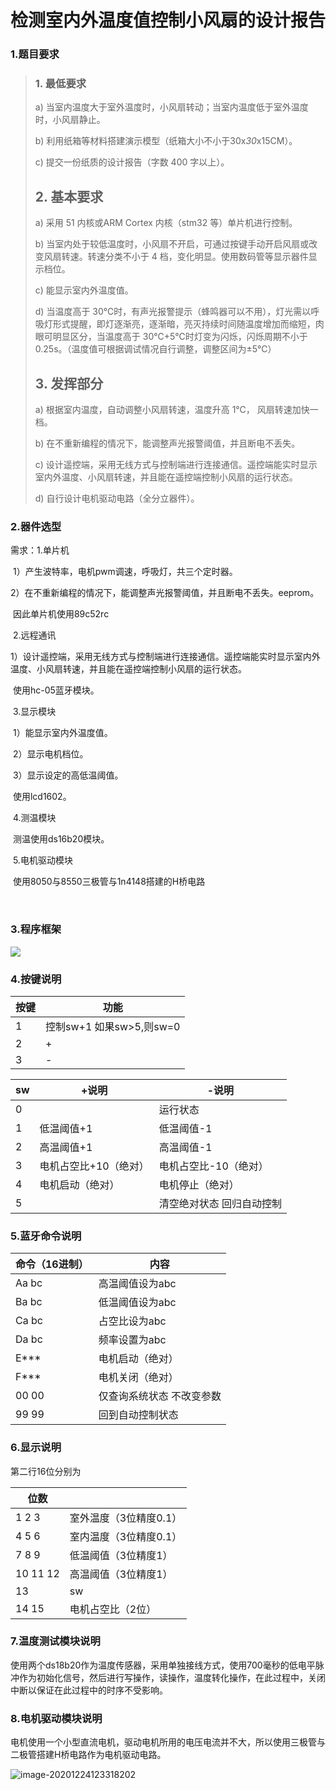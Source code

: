 # 检测室内外温度值控制小风扇的设计报告

### 1.题目要求

> ### 1. 最低要求
>
>  
>
> a) 当室内温度大于室外温度时，小风扇转动；当室内温度低于室外温度时，小风扇静止。
>
> b) 利用纸箱等材料搭建演示模型（纸箱大小不小于30x*30*x15CM）。
>
> 
>
> c) 提交一份纸质的设计报告（字数 400 字以上）。
>
>  
>
> ## 2. 基本要求
>
> a) 采用 51 内核或ARM Cortex 内核（stm32 等）单片机进行控制。
>
> b) 当室内处于较低温度时，小风扇不开启，可通过按键手动开启风扇或改变风扇转速。转速分类不小于 4 档，变化明显。使用数码管等显示器件显示档位。
>
> c) 能显示室内外温度值。
>
> d) 当温度高于 30℃时，有声光报警提示（蜂鸣器可以不用），灯光需以呼吸灯形式提醒，即灯逐渐亮，逐渐暗，亮灭持续时间随温度增加而缩短，肉眼可明显区分，当温度高于 30℃+5℃时灯变为闪烁，闪烁周期不小于 0.25s。（温度值可根据调试情况自行调整，调整区间为±5℃）
>
> ## 3. 发挥部分
>
> a) 根据室内温度，自动调整小风扇转速，温度升高 1℃， 风扇转速加快一档。
>
> b) 在不重新编程的情况下，能调整声光报警阈值，并且断电不丢失。
>
> c) 设计遥控端，采用无线方式与控制端进行连接通信。遥控端能实时显示室内外温度、小风扇转速，并且能在遥控端控制小风扇的运行状态。
>
>
> d) 自行设计电机驱动电路（全分立器件）。

### 2.器件选型

需求：1.单片机

​			1）产生波特率，电机pwm调速，呼吸灯，共三个定时器。

​			2）在不重新编程的情况下，能调整声光报警阈值，并且断电不丢失。eeprom。

​					因此单片机使用89c52rc

​			2.远程通讯

​			1）设计遥控端，采用无线方式与控制端进行连接通信。遥控端能实时显示室内外温度、小风扇转速，并且能在遥控端控制小风扇的运行状态。

​			使用hc-05蓝牙模块。

​			3.显示模块

​			1）能显示室内外温度值。

​			2）显示电机档位。

​			3）显示设定的高低温阈值。

​			使用lcd1602。

​			4.测温模块

​			测温使用ds16b20模块。

​			5.电机驱动模块

​			使用8050与8550三极管与1n4148搭建的H桥电路

​			

### 3.程序框架

![](C:\Users\28388\Desktop\善建通达\简要流程图\程序流程图.png)

### 4.按键说明

| 按键 | 功能                     |
| ---- | ------------------------ |
| 1    | 控制sw+1 如果sw>5,则sw=0 |
| 2    | +                        |
| 3    | -                        |



| sw   | +说明                 | -说明                     |
| ---- | --------------------- | ------------------------- |
| 0    |                       | 运行状态                  |
| 1    | 低温阈值+1            | 低温阈值-1                |
| 2    | 高温阈值+1            | 高温阈值-1                |
| 3    | 电机占空比+10（绝对） | 电机占空比-10（绝对）     |
| 4    | 电机启动（绝对）      | 电机停止（绝对）          |
| 5    |                       | 清空绝对状态 回归自动控制 |



### 5.蓝牙命令说明

| 命令（16进制） | 内容                      |
| -------------- | ------------------------- |
| Aa bc          | 高温阈值设为abc           |
| Ba bc          | 低温阈值设为abc           |
| Ca bc          | 占空比设为abc             |
| Da bc          | 频率设置为abc             |
| E***           | 电机启动（绝对）          |
| F***           | 电机关闭（绝对）          |
| 00 00          | 仅查询系统状态 不改变参数 |
| 99 99          | 回到自动控制状态          |



### 6.显示说明

第二行16位分别为



| 位数     |                        |
| -------- | ---------------------- |
| 1 2 3    | 室外温度（3位精度0.1） |
| 4 5 6    | 室内温度（3位精度0.1） |
| 7 8 9    | 低温阈值（3位精度1）   |
| 10 11 12 | 高温阈值（3位精度1）   |
| 13       | sw                     |
| 14 15    | 电机占空比（2位）      |

### 7.温度测试模块说明

使用两个ds18b20作为温度传感器，采用单独接线方式，使用700毫秒的低电平脉冲作为初始化信号，然后进行写操作，读操作，温度转化操作，在此过程中，关闭中断以保证在此过程中的时序不受影响。

### 8.电机驱动模块说明

电机使用一个小型直流电机，驱动电机所用的电压电流并不大，所以使用三极管与二极管搭建H桥电路作为电机驱动电路。

![image-20201224123318202](C:\Users\28388\AppData\Roaming\Typora\typora-user-images\image-20201224123318202.png)

